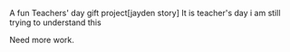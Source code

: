 A fun Teachers' day gift project[jayden story]
It is teacher's day
i am still trying to understand this

Need more work.



